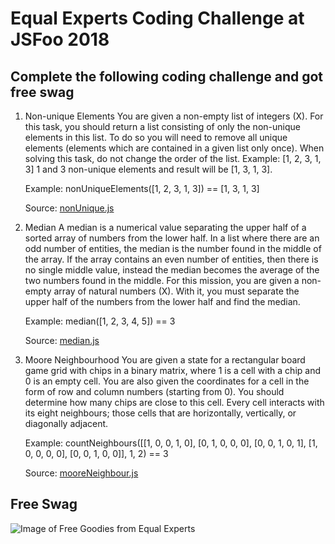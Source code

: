 # Equal Experts Coding Challenge at JSFoo 2018

## Complete the following coding challenge and got free swag

1.  Non-unique Elements
    You are given a non-empty list of integers (X). For this task, you should return a list consisting of only the non-unique elements in this list. To do so you will need to remove all unique elements (elements which are contained in a given list only once). When solving this task, do not change the order of the list. Example: [1, 2, 3, 1, 3] 1 and 3 non-unique elements and result will be [1, 3, 1, 3].

    Example:
    nonUniqueElements([1, 2, 3, 1, 3]) == [1, 3, 1, 3]

    Source: [nonUnique.js](./nonUnique.js)

2.  Median
    A median is a numerical value separating the upper half of a sorted array of numbers from the lower half. In a list where there are an odd number of entities, the median is the number found in the middle of the array. If the array contains an even number of entities, then there is no single middle value, instead the median becomes the average of the two numbers found in the middle. For this mission, you are given a non-empty array of natural numbers (X). With it, you must separate the upper half of the numbers from the lower half and find the median.

    Example:
    median([1, 2, 3, 4, 5]) == 3

    Source: [median.js](./median.js)

3.  Moore Neighbourhood
    You are given a state for a rectangular board game grid with chips in a binary matrix, where 1 is a cell with a chip and 0 is an empty cell. You are also given the coordinates for a cell in the form of row and column numbers (starting from 0). You should determine how many chips are close to this cell. Every cell interacts with its eight neighbours; those cells that are horizontally, vertically, or diagonally adjacent.

    Example:
    countNeighbours([[1, 0, 0, 1, 0],
    [0, 1, 0, 0, 0],
    [0, 0, 1, 0, 1],
    [1, 0, 0, 0, 0],
    [0, 0, 1, 0, 0]], 1, 2) == 3

    Source: [mooreNeighbour.js](./mooreNeighbour.js)

## Free Swag

![Image of Free Goodies from Equal Experts](https://i.imgur.com/qnlp9sM.jpg)
